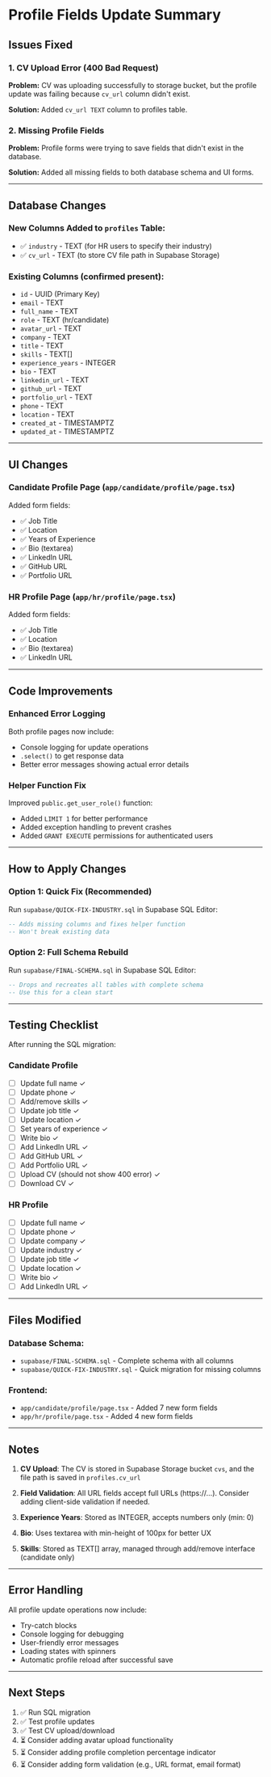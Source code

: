 # Profile Fields Update Summary

## Issues Fixed

### 1. CV Upload Error (400 Bad Request)
**Problem:** CV was uploading successfully to storage bucket, but the profile update was failing because `cv_url` column didn't exist.

**Solution:** Added `cv_url TEXT` column to profiles table.

### 2. Missing Profile Fields
**Problem:** Profile forms were trying to save fields that didn't exist in the database.

**Solution:** Added all missing fields to both database schema and UI forms.

---

## Database Changes

### New Columns Added to `profiles` Table:
- ✅ `industry` - TEXT (for HR users to specify their industry)
- ✅ `cv_url` - TEXT (to store CV file path in Supabase Storage)

### Existing Columns (confirmed present):
- `id` - UUID (Primary Key)
- `email` - TEXT
- `full_name` - TEXT
- `role` - TEXT (hr/candidate)
- `avatar_url` - TEXT
- `company` - TEXT
- `title` - TEXT
- `skills` - TEXT[]
- `experience_years` - INTEGER
- `bio` - TEXT
- `linkedin_url` - TEXT
- `github_url` - TEXT
- `portfolio_url` - TEXT
- `phone` - TEXT
- `location` - TEXT
- `created_at` - TIMESTAMPTZ
- `updated_at` - TIMESTAMPTZ

---

## UI Changes

### Candidate Profile Page (`app/candidate/profile/page.tsx`)
Added form fields:
- ✅ Job Title
- ✅ Location
- ✅ Years of Experience
- ✅ Bio (textarea)
- ✅ LinkedIn URL
- ✅ GitHub URL
- ✅ Portfolio URL

### HR Profile Page (`app/hr/profile/page.tsx`)
Added form fields:
- ✅ Job Title
- ✅ Location
- ✅ Bio (textarea)
- ✅ LinkedIn URL

---

## Code Improvements

### Enhanced Error Logging
Both profile pages now include:
- Console logging for update operations
- `.select()` to get response data
- Better error messages showing actual error details

### Helper Function Fix
Improved `public.get_user_role()` function:
- Added `LIMIT 1` for better performance
- Added exception handling to prevent crashes
- Added `GRANT EXECUTE` permissions for authenticated users

---

## How to Apply Changes

### Option 1: Quick Fix (Recommended)
Run `supabase/QUICK-FIX-INDUSTRY.sql` in Supabase SQL Editor:
```sql
-- Adds missing columns and fixes helper function
-- Won't break existing data
```

### Option 2: Full Schema Rebuild
Run `supabase/FINAL-SCHEMA.sql` in Supabase SQL Editor:
```sql
-- Drops and recreates all tables with complete schema
-- Use this for a clean start
```

---

## Testing Checklist

After running the SQL migration:

### Candidate Profile
- [ ] Update full name ✓
- [ ] Update phone ✓
- [ ] Add/remove skills ✓
- [ ] Update job title ✓
- [ ] Update location ✓
- [ ] Set years of experience ✓
- [ ] Write bio ✓
- [ ] Add LinkedIn URL ✓
- [ ] Add GitHub URL ✓
- [ ] Add Portfolio URL ✓
- [ ] Upload CV (should not show 400 error) ✓
- [ ] Download CV ✓

### HR Profile
- [ ] Update full name ✓
- [ ] Update phone ✓
- [ ] Update company ✓
- [ ] Update industry ✓
- [ ] Update job title ✓
- [ ] Update location ✓
- [ ] Write bio ✓
- [ ] Add LinkedIn URL ✓

---

## Files Modified

### Database Schema:
- `supabase/FINAL-SCHEMA.sql` - Complete schema with all columns
- `supabase/QUICK-FIX-INDUSTRY.sql` - Quick migration for missing columns

### Frontend:
- `app/candidate/profile/page.tsx` - Added 7 new form fields
- `app/hr/profile/page.tsx` - Added 4 new form fields

---

## Notes

1. **CV Upload**: The CV is stored in Supabase Storage bucket `cvs`, and the file path is saved in `profiles.cv_url`

2. **Field Validation**: All URL fields accept full URLs (https://...). Consider adding client-side validation if needed.

3. **Experience Years**: Stored as INTEGER, accepts numbers only (min: 0)

4. **Bio**: Uses textarea with min-height of 100px for better UX

5. **Skills**: Stored as TEXT[] array, managed through add/remove interface (candidate only)

---

## Error Handling

All profile update operations now include:
- Try-catch blocks
- Console logging for debugging
- User-friendly error messages
- Loading states with spinners
- Automatic profile reload after successful save

---

## Next Steps

1. ✅ Run SQL migration
2. ✅ Test profile updates
3. ✅ Test CV upload/download
4. ⏳ Consider adding avatar upload functionality
5. ⏳ Consider adding profile completion percentage indicator
6. ⏳ Consider adding form validation (e.g., URL format, email format)

